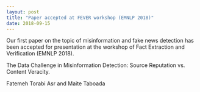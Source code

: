 ```yaml
---
layout: post
title: "Paper accepted at FEVER workshop (EMNLP 2018)"
date: 2018-09-15
---
```



Our first paper on the topic of misinformation and fake news detection has been accepted for presentation at the workshop of Fact Extraction and Verification (EMNLP 2018).

   The Data Challenge in Misinformation Detection: Source Reputation vs. Content Veracity.

   Fatemeh Torabi Asr and Maite Taboada
